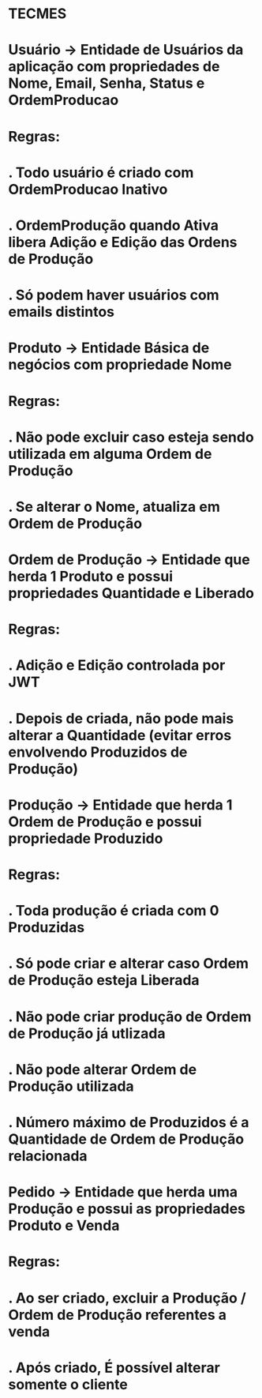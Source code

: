 # TECMES

# Usuário -> Entidade de Usuários da aplicação com propriedades de Nome, Email, Senha, Status e OrdemProducao 
# Regras:
# . Todo usuário é criado com OrdemProducao Inativo
# . OrdemProdução quando Ativa libera Adição e Edição das Ordens de Produção
# . Só podem haver usuários com emails distintos

# Produto -> Entidade Básica de negócios com propriedade Nome
# Regras:
# . Não pode excluir caso esteja sendo utilizada em alguma Ordem de Produção
# . Se alterar o Nome, atualiza em Ordem de Produção

# Ordem de Produção -> Entidade que herda 1 Produto e possui propriedades Quantidade e Liberado
# Regras:
# . Adição e Edição controlada por JWT
# . Depois de criada, não pode mais alterar a Quantidade (evitar erros envolvendo Produzidos de Produção)

# Produção -> Entidade que herda 1 Ordem de Produção e possui propriedade Produzido
# Regras:
# . Toda produção é criada com 0 Produzidas
# . Só pode criar e alterar caso Ordem de Produção esteja Liberada
# . Não pode criar produção de Ordem de Produção já utlizada
# . Não pode alterar Ordem de Produção utilizada
# . Número máximo de Produzidos é a Quantidade de Ordem de Produção relacionada

# Pedido -> Entidade que herda uma Produção e possui as propriedades Produto e Venda
# Regras:
# . Ao ser criado, excluir a Produção / Ordem de Produção referentes a venda
# . Após criado, É possível alterar somente o cliente
